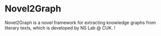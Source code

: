 # Novel2Graph

Novel2Graph is a novel framework for extracting knowledge graphs from literary texts, which is developed by NS Lab @ CUK. 
!
